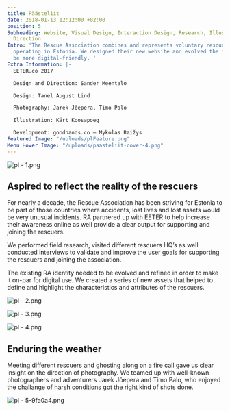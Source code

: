 ```yaml
---
title: Päästeliit
date: 2018-01-13 12:12:00 +02:00
position: 5
Subheading: Website, Visual Design, Interaction Design, Research, Illustration, Artistic
  Direction
Intro: 'The Rescue Association combines and represents voluntary rescuers organizations
  operating in Estonia. We designed their new website and evolved the identity to
  be more digital-friendly. '
Extra Information: |-
  EETER.co 2017

  Design and Direction: Sander Meentalo

  Design: Tanel August Lind

  Photography: Jarek Jõepera, Timo Palo

  Illustration: Kärt Koosapoeg

  Development: goodhands.co – Mykolas Raižys
Featured Image: "/uploads/plFeature.png"
Menu Hover Image: "/uploads/paasteliit-cover-4.png"
---
```


![pl - 1.png](/uploads/pl%20-%201.png)
<br>

## Aspired to reflect the reality of the rescuers

For nearly a decade, the Rescue Association has been striving for Estonia to be part of those countries where accidents, lost lives and lost assets would be very unusual incidents. RA partnered up with EETER to help increase their awareness online as well provide a clear output for supporting and joining the rescuers. 

We performed field research, visited different rescuers HQ’s as well conducted interviews to validate and improve the user goals for supporting the rescuers and joining the association.

The existing RA identity needed to be evolved and refined in order to make it on-par for digital use. We created a series of new assets that helped to define and highlight the characteristics and attributes of the rescuers.

![pl - 2.png](/uploads/pl%20-%202.png)

![pl - 3.png](/uploads/pl%20-%203.png)

![pl - 4.png](/uploads/pl%20-%204.png)
<br>

## Enduring the weather
Meeting different rescuers and ghosting along on a fire call gave us clear insight on the direction of photography. We teamed up with well-known photographers and adventurers Jarek Jõepera and Timo Palo, who enjoyed the challange of harsh conditions got the right kind of shots done. 

![pl - 5-9fa0a4.png](/uploads/pl%20-%205-9fa0a4.png)
<br>